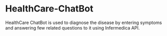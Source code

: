 # HealthCare-ChatBot
HealthCare ChatBot is used to diagnose the disease by entering symptoms and answering few related questions to it using Infermedica API.
